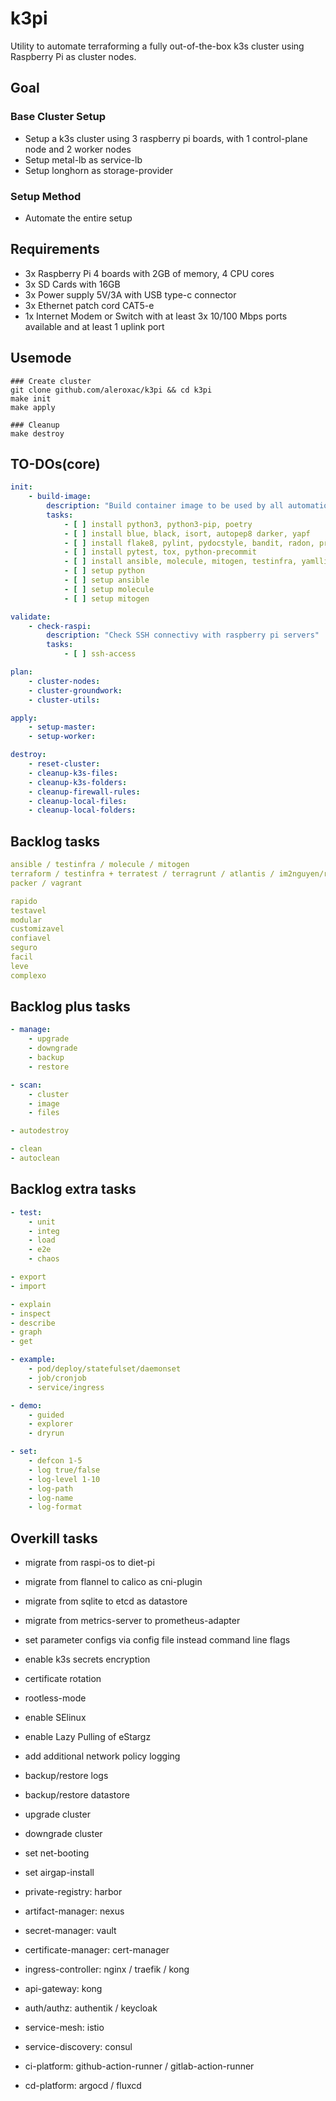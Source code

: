 # k3pi
Utility to automate terraforming a fully out-of-the-box k3s cluster using Raspberry Pi as cluster nodes.



## Goal
### Base Cluster Setup
- Setup a k3s cluster using 3 raspberry pi boards, with 1 control-plane node and 2 worker nodes
- Setup metal-lb as service-lb
- Setup longhorn as storage-provider

### Setup Method
- Automate the entire setup



## Requirements
- 3x Raspberry Pi 4 boards with 2GB of memory, 4 CPU cores
- 3x SD Cards with 16GB
- 3x Power supply 5V/3A with USB type-c connector
- 3x Ethernet patch cord CAT5-e
- 1x Internet Modem or Switch with at least 3x 10/100 Mbps ports available and at least 1 uplink port



## Usemode
``` shell
### Create cluster
git clone github.com/aleroxac/k3pi && cd k3pi
make init
make apply

### Cleanup
make destroy
```



## TO-DOs(core)
``` yaml
init:
    - build-image:
        description: "Build container image to be used by all automations"
        tasks:
            - [ ] install python3, python3-pip, poetry
            - [ ] install blue, black, isort, autopep8 darker, yapf 
            - [ ] install flake8, pylint, pydocstyle, bandit, radon, prospector, pypy
            - [ ] install pytest, tox, python-precommit
            - [ ] install ansible, molecule, mitogen, testinfra, yamllint
            - [ ] setup python
            - [ ] setup ansible
            - [ ] setup molecule
            - [ ] setup mitogen

validate:
    - check-raspi:
        description: "Check SSH connectivy with raspberry pi servers"
        tasks: 
            - [ ] ssh-access

plan:
    - cluster-nodes:
    - cluster-groundwork:
    - cluster-utils:

apply:
    - setup-master:
    - setup-worker:

destroy:
    - reset-cluster:
    - cleanup-k3s-files:
    - cleanup-k3s-folders:
    - cleanup-firewall-rules:
    - cleanup-local-files:
    - cleanup-local-folders:
```



## Backlog tasks
``` yaml
ansible / testinfra / molecule / mitogen
terraform / testinfra + terratest / terragrunt / atlantis / im2nguyen/rover / terraform-docs / localstack/tflocal
packer / vagrant

rapido
testavel
modular
customizavel
confiavel
seguro
facil
leve
complexo
```



## Backlog plus tasks
``` yaml
- manage:
    - upgrade
    - downgrade
    - backup
    - restore

- scan:
    - cluster
    - image
    - files

- autodestroy

- clean
- autoclean
```



## Backlog extra tasks
``` yaml
- test: 
    - unit
    - integ
    - load
    - e2e
    - chaos

- export
- import

- explain
- inspect
- describe
- graph
- get

- example:
    - pod/deploy/statefulset/daemonset
    - job/cronjob
    - service/ingress

- demo:
    - guided
    - explorer
    - dryrun

- set: 
    - defcon 1-5
    - log true/false
    - log-level 1-10
    - log-path
    - log-name
    - log-format
```




## Overkill tasks
- migrate from raspi-os to diet-pi
- migrate from flannel to calico as cni-plugin
- migrate from sqlite to etcd as datastore
- migrate from metrics-server to prometheus-adapter
- set parameter configs via config file instead command line flags

- enable k3s secrets encryption
- certificate rotation
- rootless-mode
- enable SElinux
- enable Lazy Pulling of eStargz
- add additional network policy logging

- backup/restore logs
- backup/restore datastore

- upgrade cluster
- downgrade cluster

- set net-booting
- set airgap-install

- private-registry: harbor
- artifact-manager: nexus
- secret-manager: vault
- certificate-manager: cert-manager
- ingress-controller: nginx / traefik / kong
- api-gateway: kong
- auth/authz: authentik / keycloak
- service-mesh: istio
- service-discovery: consul

- ci-platform: github-action-runner / gitlab-action-runner
- cd-platform: argocd / fluxcd
